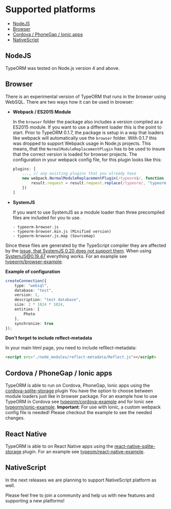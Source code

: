 # Supported platforms

* [NodeJS](#nodejs)
* [Browser](#browser)
* [Cordova / PhoneGap / Ionic apps](#cordova--phonegap--ionic-apps)
* [NativeScript](#nativescript)

## NodeJS

TypeORM was tested on Node.js version 4 and above. 

## Browser

There is an experimental version of TypeORM that runs in the browser using WebSQL.
There are two ways how it can be used in browser:

* **Webpack / ES2015 Module**
    
    In the `browser` folder the package also includes a version compiled as a ES2015 module. If you want to use a different loader this is the point to start. Prior to TypeORM 0.1.7, the package is setup in a way that loaders like webpack will automatically use the `browser` folder. With 0.1.7 this was dropped to support Webpack usage in Node.js projects. This means, that the `NormalModuleReplacementPlugin` has to be used to insure that the correct version is loaded for browser projects. The configuration in your webpack config file, for this plugin looks like this:

    ```js
    plugins: [
        ..., // any existing plugins that you already have
        new webpack.NormalModuleReplacementPlugin(/typeorm$/, function (result) {
            result.request = result.request.replace(/typeorm/, "typeorm/browser");
        })
    ]
    ```

* **SystemJS**
    
    If you want to use SystemJS as a module loader than three precompiled files are included for you to use.
    
    ```
    - typeorm-browser.js
    - typeorm-browser.min.js (Minified version)
    - typeorm-browser.js.map (Sourcemap)
    ```

Since these files are generated by the TypeScript compiler they are affected by the [issue, that SystemJS 0.20 does not support them](https://github.com/systemjs/systemjs/issues/1587). When using SystemJS@0.19.47 everything works.
For an example see [typeorm/browser-example](https://github.com/typeorm/browser-example).

**Example of configuration**

```typescript
createConnection({
    type: "websql",
    database: "test",
    version: 1,
    description: "test database",
    size: 2 * 1024 * 1024,
    entities: [
        Photo
    ],
    synchronize: true
});
```

**Don't forget to include reflect-metadata**
    
In your main html page, you need to include refllect-metadata:

```html
<script src="./node_modules/reflect-metadata/Reflect.js"></script>
```

## Cordova / PhoneGap / Ionic apps

TypeORM is able to run on Cordova, PhoneGap, Ionic apps using the
[cordova-sqlite-storage](https://github.com/litehelpers/Cordova-sqlite-storage) plugin
You have the option to choose between module loaders just like in browser package. 
For an example how to use TypeORM in Cordova see [typeorm/cordova-example](https://github.com/typeorm/cordova-example) and for Ionic see [typeorm/ionic-example](https://github.com/typeorm/ionic-example). **Important**: For use with Ionic, a custom webpack config file is needed! Please checkout the example to see the needed changes.

## React Native
TypeORM is able to on React Native apps using the [react-native-sqlite-storage](https://github.com/andpor/react-native-sqlite-storage) plugin. For an example see [typeom/react-native-example](https://github.com/typeorm/react-native-example).

## NativeScript

In the next releases we are planning to support NativeScript platform as well.

Please feel free to join a community and help us with new features and supporting a new platforms!